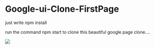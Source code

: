 # Google-ui-Clone-FirstPage

just write npm install 

run the command npm start to clone this beautiful google page clone....

<img src="google-ui clone/img/Screenshot(3).png">
